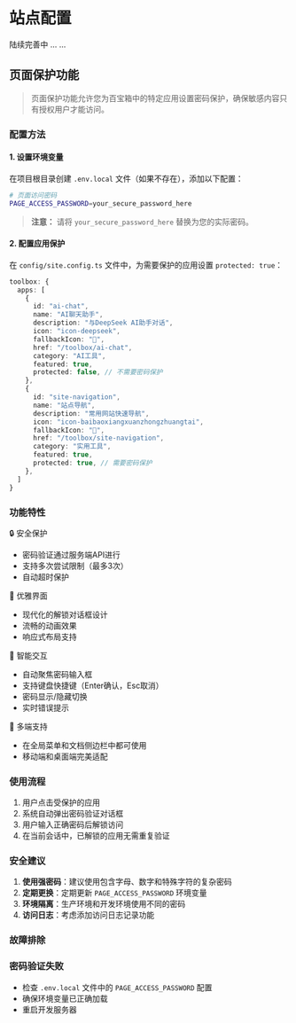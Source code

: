 # 站点配置

陆续完善中 ... ...

## 页面保护功能

> 页面保护功能允许您为百宝箱中的特定应用设置密码保护，确保敏感内容只有授权用户才能访问。

### 配置方法

#### 1. 设置环境变量

在项目根目录创建 `.env.local` 文件（如果不存在），添加以下配置：

```bash
# 页面访问密码
PAGE_ACCESS_PASSWORD=your_secure_password_here
```

> **注意：** 请将 `your_secure_password_here` 替换为您的实际密码。

#### 2. 配置应用保护

在 `config/site.config.ts` 文件中，为需要保护的应用设置 `protected: true`：

```typescript
toolbox: {
  apps: [
    {
      id: "ai-chat",
      name: "AI聊天助手",
      description: "与DeepSeek AI助手对话",
      icon: "icon-deepseek",
      fallbackIcon: "🤖",
      href: "/toolbox/ai-chat",
      category: "AI工具",
      featured: true,
      protected: false, // 不需要密码保护
    },
    {
      id: "site-navigation",
      name: "站点导航",
      description: "常用网站快速导航",
      icon: "icon-baibaoxiangxuanzhongzhuangtai",
      fallbackIcon: "🧭",
      href: "/toolbox/site-navigation",
      category: "实用工具",
      featured: true,
      protected: true, // 需要密码保护
    },
  ]
}
```

### 功能特性

🔒 安全保护
- 密码验证通过服务端API进行
- 支持多次尝试限制（最多3次）
- 自动超时保护

🎨 优雅界面
- 现代化的解锁对话框设计
- 流畅的动画效果
- 响应式布局支持

🚀 智能交互
- 自动聚焦密码输入框
- 支持键盘快捷键（Enter确认，Esc取消）
- 密码显示/隐藏切换
- 实时错误提示

📱 多端支持
- 在全局菜单和文档侧边栏中都可使用
- 移动端和桌面端完美适配

### 使用流程

1. 用户点击受保护的应用
2. 系统自动弹出密码验证对话框
3. 用户输入正确密码后解锁访问
4. 在当前会话中，已解锁的应用无需重复验证

### 安全建议

1. **使用强密码**：建议使用包含字母、数字和特殊字符的复杂密码
2. **定期更换**：定期更新 `PAGE_ACCESS_PASSWORD` 环境变量
3. **环境隔离**：生产环境和开发环境使用不同的密码
4. **访问日志**：考虑添加访问日志记录功能

### 故障排除

### 密码验证失败
- 检查 `.env.local` 文件中的 `PAGE_ACCESS_PASSWORD` 配置
- 确保环境变量已正确加载
- 重启开发服务器